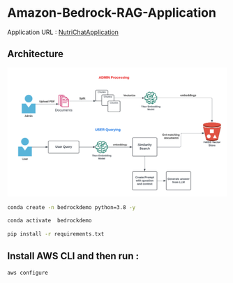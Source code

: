 # Amazon-Bedrock-RAG-Application

Application URL : [NutriChatApplication](https://nutrichat.streamlit.app/)

## Architecture

![Architecture](Architecture.png)


```bash
conda create -n bedrockdemo python=3.8 -y 
```

```bash
conda activate  bedrockdemo 
```

```bash
pip install -r requirements.txt
```
## Install AWS CLI and then run : 
```bash
aws configure
```

